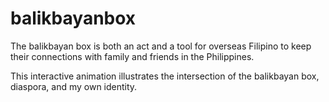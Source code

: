# balikbayanbox
The balikbayan box is both an act and a tool for overseas Filipino to keep their connections with family and friends in the Philippines.

This interactive animation illustrates the intersection of the balikbayan box, diaspora, and my own identity.
